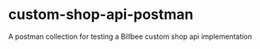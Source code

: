 # custom-shop-api-postman
A postman collection for testing a Billbee custom shop api implementation
